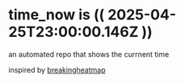 # time_now is (( 2025-04-25T23:00:00.146Z ))

an automated repo that shows the currnent time

inspired by [breakingheatmap](https://github.com/breakingheatmap/breakingheatmap)